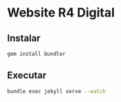 # Website R4 Digital

## Instalar

```bash
gem install bundler
```

## Executar

```bash
bundle exec jekyll serve --watch
```
